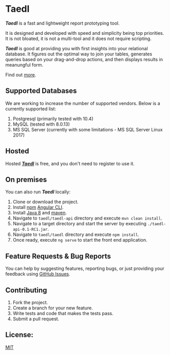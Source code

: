 # Taedl

_**Taedl**_ is a fast and lightweight report prototyping tool.

It is designed and developed with speed and simplicity being top priorities. It is not bloated, it is not a multi-tool and it does not require scripting. 

_**Taedl**_ is good at providing you with first insights into your relational database. It figures out the optimal way to join your tables, generates queries based on your drag-and-drop actions, and then displays results in meanungful form. 

Find out [more](https://taedl.io).

## Supported Databases

We are working to increase the number of supported vendors. Below is a currently supported list:

1. Postgresql (primarily tested with 10.4)
2. MySQL (tested with 8.0.13)
3. MS SQL Server (currently with some limitations - MS SQL Server Linux 2017)

## Hosted

Hosted [_**Taedl**_](https://app.taedl.io) is free, and you don't need to register to use it. 

## On premises

You can also run _**Taedl**_ locally:

1. Clone or download the project.
2. Install [npm](https://www.npmjs.com/) [Angular CLI](https://cli.angular.io/).
3. Install [Java 8](https://www.oracle.com/technetwork/java/index.html) and [maven](https://maven.apache.org/).
4. Navigate to `taedl/taedl-api` directory and execute `mvn clean install`.   
5. Navigate to a target directory and start the server by executing `./taedl-api-0.1-RC1.jar`.
6. Navigate to `taedl/taedl` directory and execute `npm install`.
7. Once ready, execute `ng serve` to start the front end application.

## Feature Requests & Bug Reports

You can help by suggesting features, reporting bugs, or just providing your feedback using [GitHub Issues](https://github.com/taedl/taedl/issues).

## Contributing

1. Fork the project.
2. Create a branch for your new feature.
3. Write tests and code that makes the tests pass.
4. Submit a pull request. 

## License:
[MIT](https://github.com/taedl/taedl/blob/master/LICENSE)